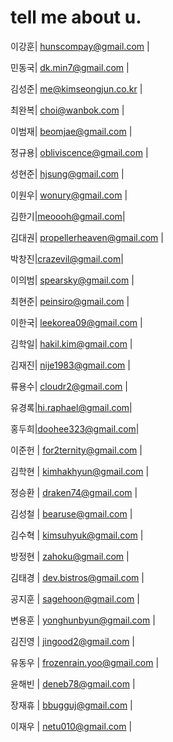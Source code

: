 ﻿tell me about u.
================

이강훈| hunscompay@gmail.com | 

민동국| dk.min7@gmail.com |

김성준| me@kimseongjun.co.kr | 

최완복| choi@wanbok.com |

이범재| beomjae@gmail.com | 

정규용| obliviscence@gmail.com |

성현준| hjsung@gmail.com |

이원우| wonury@gmail.com |

김한기|meoooh@gmail.com|

김대권| propellerheaven@gmail.com |

박창진|crazevil@gmail.com|

이의범| spearsky@gmail.com |

최현준| peinsiro@gmail.com |

이한국| leekorea09@gmail.com |

김학일| hakil.kim@gmail.com |

김재진| nije1983@gmail.com |

류용수| cloudr2@gmail.com |

유경록|hi.raphael@gmail.com|

홍두희|doohee323@gmail.com|

이준헌 | for2ternity@gmail.com |

김학현 | kimhakhyun@gmail.com |

정승환 | draken74@gmail.com |

김성철 | bearuse@gmail.com |

김수혁 | kimsuhyuk@gmail.com |

방정현 | zahoku@gmail.com |

김태경 | dev.bistros@gmail.com |

공지훈 | sagehoon@gmail.com |

변용훈 | yonghunbyun@gmail.com |

김진영 | jingood2@gmail.com |

유동우 | frozenrain.yoo@gmail.com |

윤해빈 | deneb78@gmail.com |

장재휴 | bbugguj@gmail.com |

이재우 | netu010@gmail.com |
